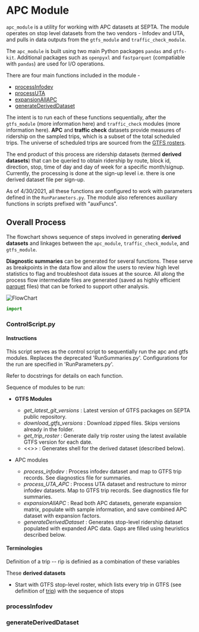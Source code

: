 # APC Module

`apc_module` is a utility for working with APC datasets at SEPTA. The module operates on stop level datasets from the two vendors - Infodev and UTA, and pulls in data outputs from the `gtfs_module` and `traffic_check_module`. 

The `apc_module` is built using two main Python packages `pandas` and `gtfs-kit`. Additional packages such as `openpyxl` and `fastparquet` (compatiable with `pandas`) are used for I/O operations.    

There are four main functions included in the module - 

* [processInfodev](###processInfodev)
* [processUTA](###processUTA)
* [expansionAllAPC](###expansionAllAPC)
* [generateDerivedDataset](###generateDerivedDataset)

The intent is to run each of these functions sequentially, after the `gtfs_module` (more information here) and `traffic_check` modules (more information here). **APC** and **traffic check** datasets provide measures of ridership on the sampled trips, which is a subset of the total scheduled trips. The universe of scheduled trips are sourced from the [GTFS rosters](###).  

The end product of this process are ridership datasets (termed **derived datasets**) that can be queried to obtain ridership by route, block id, direction, stop, time of day and day of week for a specific month/signup. Currently, the processing is done at the sign-up level i.e. there is one derived dataset file per sign-up.  

 As of 4/30/2021, all these functions are configured to work with parameters defined in the `RunParameters.py`. The module also references auxiliary functions in scripts prefixed with "auxFuncs".         

## Overall Process

The flowchart shows sequence of steps involved in generating **derived datasets** and linkages between the `apc_module`, `traffic_check_module`, and `gtfs_module`. 

**Diagnostic summaries** can be generated for several functions. These serve as breakpoints in the data flow and allow the users to review high level statistics to flag and troubleshoot data issues at the source. All along the process flow intermediate files are generated (saved as highly efficient [parquet](https://fastparquet.readthedocs.io/en/latest/) files) that can be forked to support other analysis.  

![FlowChart](https://github.com/septadev/ridership-data-warehouse/blob/73b882512eefb20c0322c1466f7df2a49618072e/reference_files/documentation/FlowChart_sprint1.jpg) 






 ```python
import 
 ```        








### ControlScript.py



#### Instructions
This script serves as the control script to sequentially run the apc and gtfs modules. Replaces the deprecated 'RunSummaries.py'. Configurations for the run are specified in 'RunParameters.py'. 

Refer to docstrings for details on each function.

Sequence of modules to be run:
* **GTFS Modules**
	* *get_latest_git_versions* : Latest version of GTFS packages on SEPTA public repository.
	* *download_gtfs_versions* : Download zipped files. Skips versions already in the folder.
	* *get_trip_roster* : Generate daily trip roster using the latest available GTFS version for each date.
	* <<>> : Generates shell for the derived dataset (described below).

* APC modules
	* *process_infodev* : Process infodev dataset and map to GTFS trip records. See diagnostics file for summaries.
	* *process_UTA_APC* : Process UTA dataset and restructure to mirror infodev datasets. Map to GTFS trip records. See diagnostics file for summaries.
	* *expansionAllAPC* : Read both APC datasets, generate expansion matrix, populate with sample information, and save combined APC dataset with expansion factors. 
	* *generateDerivedDataset* : Generates stop-level ridership dataset populated with expanded APC data. Gaps are filled using heuristics described below.  


#### Terminologies





Definition of a trip -- rip is definied as a combination of these variables









These **derived datasets**  
* Start with GTFS stop-level roster, which lists every trip in GTFS (see definition of [trip](###)) with the sequence of stops   








### processInfodev
### generateDerivedDataset